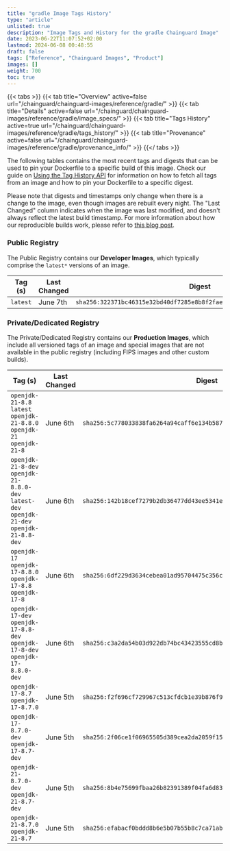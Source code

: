 ```yaml
---
title: "gradle Image Tags History"
type: "article"
unlisted: true
description: "Image Tags and History for the gradle Chainguard Image"
date: 2023-06-22T11:07:52+02:00
lastmod: 2024-06-08 00:48:55
draft: false
tags: ["Reference", "Chainguard Images", "Product"]
images: []
weight: 700
toc: true
---
```


{{< tabs >}}
{{< tab title="Overview" active=false url="/chainguard/chainguard-images/reference/gradle/" >}}
{{< tab title="Details" active=false url="/chainguard/chainguard-images/reference/gradle/image_specs/" >}}
{{< tab title="Tags History" active=true url="/chainguard/chainguard-images/reference/gradle/tags_history/" >}}
{{< tab title="Provenance" active=false url="/chainguard/chainguard-images/reference/gradle/provenance_info/" >}}
{{</ tabs >}}

The following tables contains the most recent tags and digests that can be used to pin your Dockerfile to a specific build of this image. Check our guide on [Using the Tag History API](/chainguard/chainguard-images/using-the-tag-history-api/) for information on how to fetch all tags from an image and how to pin your Dockerfile to a specific digest.

Please note that digests and timestamps only change when there is a change to the image, even though images are rebuilt every night. The "Last Changed" column indicates when the image was last modified, and doesn't always reflect the latest build timestamp. For more information about how our reproducible builds work, please refer to [this blog post](https://www.chainguard.dev/unchained/reproducing-chainguards-reproducible-image-builds).

### Public Registry
The Public Registry contains our **Developer Images**, which typically comprise the `latest*` versions of an image.

| Tag (s)   | Last Changed | Digest                                                                    |
|-----------|--------------|---------------------------------------------------------------------------|
|  `latest` | June 7th     | `sha256:322371bc46315e32bd40df7285e8b8f2fae94f93005a3a0f95b16e36377ace64` |


### Private/Dedicated Registry
The Private/Dedicated Registry contains our **Production Images**, which include all versioned tags of an image and special images that are not available in the public registry (including FIPS images and other custom builds).

| Tag (s)                                                                                       | Last Changed | Digest                                                                    |
|-----------------------------------------------------------------------------------------------|--------------|---------------------------------------------------------------------------|
|  `openjdk-21-8.8` `latest` `openjdk-21-8.8.0` `openjdk-21` `openjdk-21-8`                     | June 6th     | `sha256:5c778033838fa6264a94caff6e134b5870f64be7d1dcca48243fa3bbf006174d` |
|  `openjdk-21-8-dev` `openjdk-21-8.8.0-dev` `latest-dev` `openjdk-21-dev` `openjdk-21-8.8-dev` | June 6th     | `sha256:142b18cef7279b2db36477dd43ee5341e7cc3a3045f47671f33ab463dfc8be84` |
|  `openjdk-17` `openjdk-17-8.8.0` `openjdk-17-8.8` `openjdk-17-8`                              | June 6th     | `sha256:6df229d3634cebea01ad95704475c356c1dde0948f36a1431be8878e8e3cd8dc` |
|  `openjdk-17-dev` `openjdk-17-8.8-dev` `openjdk-17-8-dev` `openjdk-17-8.8.0-dev`              | June 6th     | `sha256:c3a2da54b03d922db74bc43423555cd8bc1c431f0719cb36811ac7d3bf0d0e05` |
|  `openjdk-17-8.7` `openjdk-17-8.7.0`                                                          | June 5th     | `sha256:f2f696cf729967c513cfdcb1e39b876f96505d892a7cae5aa424872e84bc4237` |
|  `openjdk-17-8.7.0-dev` `openjdk-17-8.7-dev`                                                  | June 5th     | `sha256:2f06ce1f06965505d389cea2da2059f15f8dc5003a6b3a3a812f9b7cf64a9e51` |
|  `openjdk-21-8.7.0-dev` `openjdk-21-8.7-dev`                                                  | June 5th     | `sha256:8b4e75699fbaa26b82391389f04fa6d833d1715773ba5e97242ec0b86fd54960` |
|  `openjdk-21-8.7.0` `openjdk-21-8.7`                                                          | June 5th     | `sha256:efabacf0bddd8b6e5b07b55b8c7ca71abf660437e88d40009c7dcf3a66f5fc55` |

